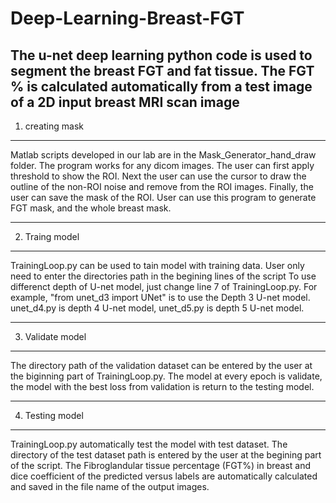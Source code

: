 # Deep-Learning-Breast-FGT
The u-net deep learning python code is used to segment the breast FGT and fat tissue. The FGT % is calculated automatically from a test image of a 2D input breast MRI scan image
--------------
1. creating mask
--------------
Matlab scripts developed in our lab are in the Mask_Generator_hand_draw folder. 
The program works for any dicom images. The user can first apply threshold to show the ROI. Next the user can use the cursor to draw the outline of the non-ROI noise and remove from the ROI images. Finally, the user can save the mask of the ROI. User can use this program to generate FGT mask, and the whole breast mask.

--------------
2. Traing model
--------------
TrainingLoop.py can be used to tain model with training data.
User only need to enter the directories path in the begining lines of the script
To use differenct depth of U-net model, just change line 7 of TrainingLoop.py. For example, "from unet_d3 import UNet" is to use the Depth 3 U-net model. unet_d4.py is depth 4 U-net model, unet_d5.py is depth 5 U-net model.

--------------
3. Validate model
--------------
The directory path of the validation dataset can be entered by the user at the biginning part of TrainingLoop.py. The model at every epoch is validate, the model with the best loss from validation is return to the testing model.  

--------------
4. Testing model
--------------
TrainingLoop.py automatically test the model with test dataset. The directory of the test dataset path is entered by the user at the begining part of the script. The Fibroglandular tissue percentage (FGT%) in breast and dice coefficient of the predicted versus labels are automatically calculated and saved in the file name of the output images.
